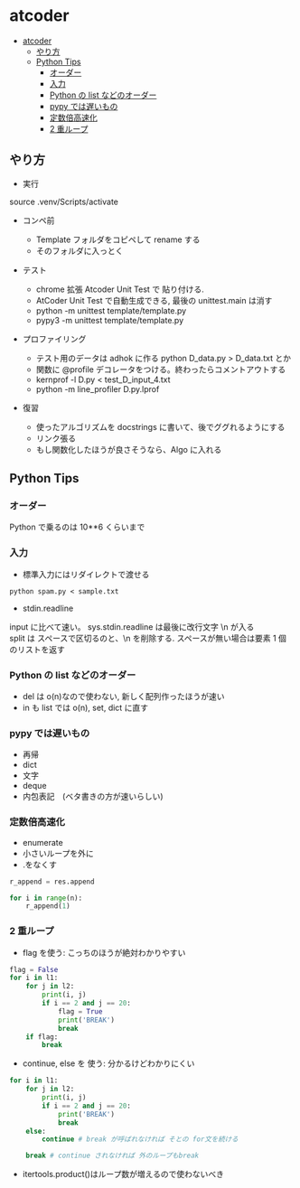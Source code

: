 # atcoder

- [atcoder](#atcoder)
  - [やり方](#やり方)
  - [Python Tips](#python-tips)
    - [オーダー](#オーダー)
    - [入力](#入力)
    - [Python の list などのオーダー](#python-の-list-などのオーダー)
    - [pypy では遅いもの](#pypy-では遅いもの)
    - [定数倍高速化](#定数倍高速化)
    - [2 重ループ](#2-重ループ)

## やり方

- 実行

source .venv/Scripts/activate

- コンペ前

  - Template フォルダをコピペして rename する
  - そのフォルダに入っとく

- テスト

  - chrome 拡張 Atcoder Unit Test で 貼り付ける.
  - AtCoder Unit Test で自動生成できる, 最後の unittest.main は消す
  - python -m unittest template/template.py
  - pypy3 -m unittest template/template.py

- プロファイリング

  - テスト用のデータは adhok に作る python D_data.py > D_data.txt とか
  - 関数に @profile デコレータをつける。終わったらコメントアウトする
  - kernprof -l D.py < test_D_input_4.txt
  - python -m line_profiler D.py.lprof

- 復習
  - 使ったアルゴリズムを docstrings に書いて、後でググれるようにする
  - リンク張る
  - もし関数化したほうが良さそうなら、Algo に入れる

## Python Tips

### オーダー

Python で乗るのは 10\*\*6 くらいまで

### 入力

- 標準入力にはリダイレクトで渡せる

```
python spam.py < sample.txt
```

- stdin.readline

input に比べて速い。
sys.stdin.readline は最後に改行文字 \n が入る  
split は スペースで区切るのと、\n を削除する. スペースが無い場合は要素 1 個のリストを返す

### Python の list などのオーダー

- del は o(n)なので使わない, 新しく配列作ったほうが速い
- in も list では o(n), set, dict に直す

### pypy では遅いもの

- 再帰
- dict
- 文字
- deque
- 内包表記　(ベタ書きの方が速いらしい)

### 定数倍高速化

- enumerate
- 小さいループを外に
- .をなくす

```python
r_append = res.append

for i in range(n):
    r_append(1)
```

### 2 重ループ

- flag を使う: こっちのほうが絶対わかりやすい

```python
flag = False
for i in l1:
    for j in l2:
        print(i, j)
        if i == 2 and j == 20:
            flag = True
            print('BREAK')
            break
    if flag:
        break
```

- continue, else を 使う: 分かるけどわかりにくい

```python
for i in l1:
    for j in l2:
        print(i, j)
        if i == 2 and j == 20:
            print('BREAK')
            break
    else:
        continue # break が呼ばれなければ そとの for文を続ける

    break # continue されなければ 外のループもbreak
```

- itertools.product()はループ数が増えるので使わないべき
